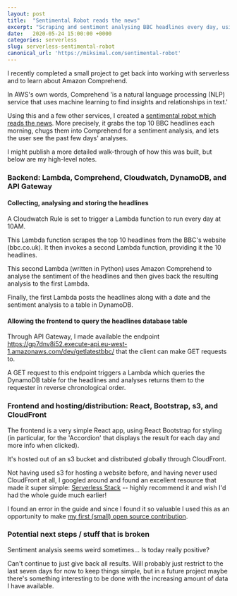 ```yaml
---
layout: post
title:  "Sentimental Robot reads the news"
excerpt: "Scraping and sentiment analysing BBC headlines every day, using Cloudwatch, Comprehend, DynamoDB, CloudFront, s3, API Gateway, and Lambda."
date:   2020-05-24 15:00:00 +0000
categories: serverless
slug: serverless-sentimental-robot
canonical_url: 'https://miksimal.com/sentimental-robot'
---
```


I recently completed a small project to get back into working with serverless and to learn about Amazon Comprehend.

In AWS's own words, Comprehend 'is a natural language processing (NLP) service that uses machine learning to find insights and relationships in text.'

Using this and a few other services, I created a <a href="https://sentimentalrobot.miksimal.com/" target="_blank">sentimental robot which reads the news</a>. More precisely, it grabs the top 10 BBC headlines each morning, chugs them into Comprehend for a sentiment analysis, and lets the user see the past few days' analyses.

I might publish a more detailed walk-through of how this was built, but below are my high-level notes.

### Backend: Lambda, Comprehend, Cloudwatch, DynamoDB, and API Gateway

#### Collecting, analysing and storing the headlines

A Cloudwatch Rule is set to trigger a Lambda function to run every day at 10AM. 

This Lambda function scrapes the top 10 headlines from the BBC's website (bbc.co.uk). It then invokes a second Lambda function, providing it the 10 headlines.

This second Lambda (written in Python) uses Amazon Comprehend to analyse the sentiment of the headlines and then gives back the resulting analysis to the first Lambda.

Finally, the first Lambda posts the headlines along with a date and the sentiment analysis to a table in DynamoDB.

#### Allowing the frontend to query the headlines database table

Through API Gateway, I made available the endpoint https://gp7dnv8i52.execute-api.eu-west-1.amazonaws.com/dev/getlatestbbc/ that the client can make GET requests to.

A GET request to this endpoint triggers a Lambda which queries the DynamoDB table for the headlines and analyses returns them to the requester in reverse chronological order.

### Frontend and hosting/distribution: React, Bootstrap, s3, and CloudFront

The frontend is a very simple React app, using React Bootstrap for styling (in particular, for the 'Accordion' that displays the result for each day and more info when clicked).

It's hosted out of an s3 bucket and distributed globally through CloudFront.

Not having used s3 for hosting a website before, and having never used CloudFront at all, I googled around and found an excellent resource that made it super simple: <a href="https://serverless-stack.com/chapters/deploying-a-react-app-to-aws.html" target="_blank">Serverless Stack</a> -- highly recommend it and wish I'd had the whole guide much earlier!

I found an error in the guide and since I found it so valuable I used this as an opportunity to make <a href="https://github.com/AnomalyInnovations/serverless-stack-com/pull/479" target="_blank">my first (small) open source contribution</a>.


### Potential next steps / stuff that is broken

Sentiment analysis seems weird sometimes... Is today really positive?

Can't continue to just give back all results. Will probably just restrict to the last seven days for now to keep things simple, but in a future project maybe there's something interesting to be done with the increasing amount of data I have available.